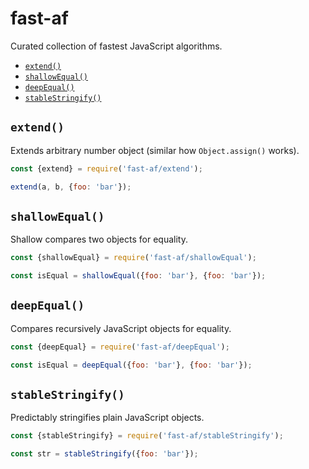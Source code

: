 # fast-af

Curated collection of fastest JavaScript algorithms.

- [`extend()`](#extend)
- [`shallowEqual()`](#shallowequal)
- [`deepEqual()`](#deepequal)
- [`stableStringify()`](#stablestringify)


## `extend()`

Extends arbitrary number object (similar how `Object.assign()` works).

```js
const {extend} = require('fast-af/extend');

extend(a, b, {foo: 'bar'});
```


## `shallowEqual()`

Shallow compares two objects for equality.

```js
const {shallowEqual} = require('fast-af/shallowEqual');

const isEqual = shallowEqual({foo: 'bar'}, {foo: 'bar'});
```


## `deepEqual()`

Compares recursively JavaScript objects for equality.

```js
const {deepEqual} = require('fast-af/deepEqual');

const isEqual = deepEqual({foo: 'bar'}, {foo: 'bar'});
```


## `stableStringify()`

Predictably stringifies plain JavaScript objects.

```js
const {stableStringify} = require('fast-af/stableStringify');

const str = stableStringify({foo: 'bar'});
```

